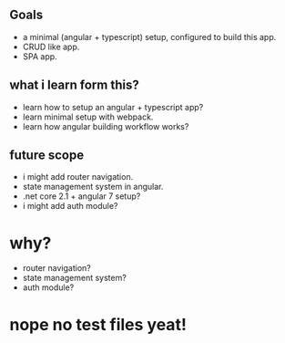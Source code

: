 ## Goals

* a minimal (angular + typescript) setup, configured to build this app.
* CRUD like app.
* SPA app.

## what i learn form this?

* learn how to setup an angular + typescript app?
* learn minimal setup with webpack.
* learn how angular building workflow works?


## future scope 
* i might add router navigation.
* state management system in angular.
* .net core 2.1 + angular 7 setup?
* i might add auth module?


# why?
* router navigation?
* state management system?
* auth module?

# nope no test files yeat!
